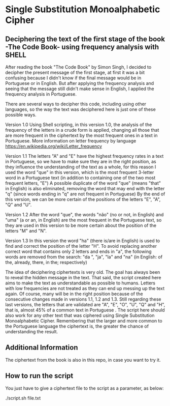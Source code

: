 # Single Substitution Monoalphabetic Cipher

## Deciphering the text of the first stage of the book -The Code Book- using frequency analysis with SHELL

After reading the book "The Code Book" by Simon Singh, I decided to decipher the present message of the first stage, at first it was a bit confusing because I didn't know if the final message would be in Portuguese or in English. But after applying the frequency analysis and seeing that the message still didn't make sense in English, I applied the frequency analysis in Portuguese.

There are several ways to decipher this code, including using other languages, so the way the text was deciphered here is just one of these possible ways.

Version 1.0
Using Shell scripting, in this version 1.0, the analysis of the frequency of the letters in a crude form is applied, changing all those that are more frequent in the ciphertext by the most frequent ones in a text in Portuguese.
More information on letter frequency by language https://en.wikipedia.org/wiki/Letter_frequency

Version 1.1
The letters "A" and "E" have the highest frequency rates in a text in Portuguese, so we have to make sure they are in the right position, as they influence the understanding of the text as a whole, for this reason I used the word "que" in this version, which is the most frequent 3-letter word in a Portuguese text (in addition to containing one of the two most frequent letters, "E")
A possible duplicate of the word "que" (means "that" in English) is also eliminated, removing the word that may end with the letter "q" (since words ending in "q" are not frequent in Portuguese)
By the end of this version, we can be more certain of the positions of the letters "E", "A", "Q" and "U".

Version 1.2
After the word "que", the words "não" (no or not, in English) and "uma" (a or an, in English) are the most frequent in the Portuguese text, so they are used in this version to be more certain about the position of the letters "M" and "N".

Version 1.3
In this version the word "ha" (there is/are in English) is used to find and correct the position of the letter "H". To avoid replacing another correct word that contains only 2 letters and ends in "a", the following words are removed from the search: "da ", "ja", "la" and "na" (in English: of the, already, there, in the; respectively)

The idea of deciphering ciphertexts is very old. The goal has always been to reveal the hidden message in the text.
That said, the script created here aims to make the text as understandable as possible to humans.
Letters with low frequencies are not treated as they can end up messing up the text again.
Of course, many will be in the right position because of the consecutive changes made in versions 1.1, 1.2 and 1.3.
Still regarding these last versions, the letters that are validated are "A", "E", "O", "U", "Q" and "H", that is, almost 45% of a common text in Portuguese .
The script here should also work for any other text that was ciphered using Single Substitution Monoalphabetic Cipher. Remembering that the larger and more common to the Portuguese language the ciphertext is, the greater the chance of understanding the result.

## Additional Information

The ciphertext from the book is also in this repo, in case you want to try it.

## How to run the script

You just have to give a ciphertext file to the script as a parameter, as below:

./script.sh file.txt

